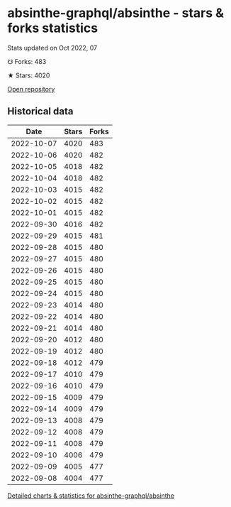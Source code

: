 # absinthe-graphql/absinthe - stars & forks statistics

Stats updated on Oct 2022, 07

☋ Forks: 483

★ Stars: 4020

[Open repository](https://github.com/absinthe-graphql/absinthe)

## Historical data
| Date | Stars | Forks |
|------|-------|-------|
| 2022-10-07 | 4020 | 483 | 
| 2022-10-06 | 4020 | 482 | 
| 2022-10-05 | 4018 | 482 | 
| 2022-10-04 | 4018 | 482 | 
| 2022-10-03 | 4015 | 482 | 
| 2022-10-02 | 4015 | 482 | 
| 2022-10-01 | 4015 | 482 | 
| 2022-09-30 | 4016 | 482 | 
| 2022-09-29 | 4015 | 481 | 
| 2022-09-28 | 4015 | 480 | 
| 2022-09-27 | 4015 | 480 | 
| 2022-09-26 | 4015 | 480 | 
| 2022-09-25 | 4015 | 480 | 
| 2022-09-24 | 4015 | 480 | 
| 2022-09-23 | 4014 | 480 | 
| 2022-09-22 | 4014 | 480 | 
| 2022-09-21 | 4014 | 480 | 
| 2022-09-20 | 4012 | 480 | 
| 2022-09-19 | 4012 | 480 | 
| 2022-09-18 | 4012 | 479 | 
| 2022-09-17 | 4010 | 479 | 
| 2022-09-16 | 4010 | 479 | 
| 2022-09-15 | 4009 | 479 | 
| 2022-09-14 | 4009 | 479 | 
| 2022-09-13 | 4008 | 479 | 
| 2022-09-12 | 4008 | 479 | 
| 2022-09-11 | 4008 | 479 | 
| 2022-09-10 | 4006 | 479 | 
| 2022-09-09 | 4005 | 477 | 
| 2022-09-08 | 4004 | 477 | 


[Detailed charts & statistics for absinthe-graphql/absinthe](https://reviewgithub.com/rep/absinthe-graphql/absinthe)
